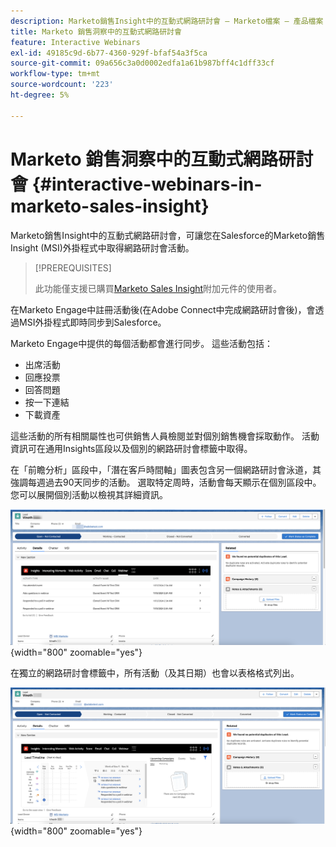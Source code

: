 ```yaml
---
description: Marketo銷售Insight中的互動式網路研討會 — Marketo檔案 — 產品檔案
title: Marketo 銷售洞察中的互動式網路研討會
feature: Interactive Webinars
exl-id: 49185c9d-6b77-4360-929f-bfaf54a3f5ca
source-git-commit: 09a656c3a0d0002edfa1a61b987bff4c1dff33cf
workflow-type: tm+mt
source-wordcount: '223'
ht-degree: 5%

---
```


# Marketo 銷售洞察中的互動式網路研討會 {#interactive-webinars-in-marketo-sales-insight}

Marketo銷售Insight中的互動式網路研討會，可讓您在Salesforce的Marketo銷售Insight (MSI)外掛程式中取得網路研討會活動。

>[!PREREQUISITES]
>
>此功能僅支援已購買[Marketo Sales Insight](https://business.adobe.com/tw/products/marketo/sales-intelligence-engagement.html)附加元件的使用者。

在Marketo Engage中註冊活動後(在Adobe Connect中完成網路研討會後)，會透過MSI外掛程式即時同步到Salesforce。

Marketo Engage中提供的每個活動都會進行同步。 這些活動包括：

* 出席活動
* 回應投票
* 回答問題
* 按一下連結
* 下載資產

這些活動的所有相關屬性也可供銷售人員檢閱並對個別銷售機會採取動作。 活動資訊可在通用Insights區段以及個別的網路研討會標籤中取得。

在「前瞻分析」區段中，「潛在客戶時間軸」圖表包含另一個網路研討會泳道，其強調每週過去90天同步的活動。 選取特定周時，活動會每天顯示在個別區段中。 您可以展開個別活動以檢視其詳細資訊。

![](assets/interactive-webinars-in-marketo-sales-insight-1.png){width="800" zoomable="yes"}

在獨立的網路研討會標籤中，所有活動（及其日期）也會以表格格式列出。

![](assets/interactive-webinars-in-marketo-sales-insight-2.png){width="800" zoomable="yes"}
